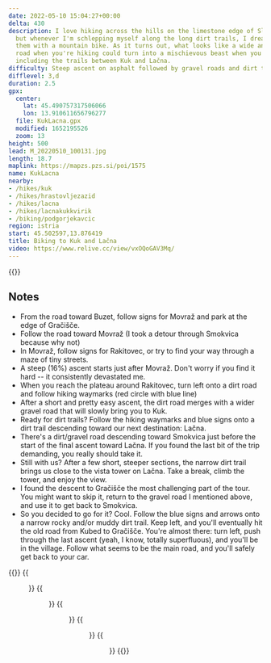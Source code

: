```yaml
---
date: 2022-05-10 15:04:27+00:00
delta: 430
description: I love hiking across the hills on the limestone edge of Slovenian Istria,
  but whenever I'm schlepping myself along the long dirt trails, I dream of doing
  them with a mountain bike. As it turns out, what looks like a wide and easy dirt
  road when you're hiking could turn into a mischievous beast when you are on a bike,
  including the trails between Kuk and Lačna.
difficulty: Steep ascent on asphalt followed by gravel roads and dirt trails
difflevel: 3,d
duration: 2.5
gpx:
  center:
    lat: 45.490757317506066
    lon: 13.910611656796277
  file: KukLacna.gpx
  modified: 1652195526
  zoom: 13
height: 500
lead: M_20220510_100131.jpg
length: 18.7
maplink: https://mapzs.pzs.si/poi/1575
name: KukLacna
nearby:
- /hikes/kuk
- /hikes/hrastovljezazid
- /hikes/lacna
- /hikes/lacnakukkvirik
- /biking/podgorjekavcic
region: istria
start: 45.502597,13.876419
title: Biking to Kuk and Lačna
video: https://www.relive.cc/view/vxOQoGAV3Mq/
---
```


{{<hike-details description="yes">}}

## Notes

* From the road toward Buzet, follow signs for Movraž and park at the edge of Gračišče.
* Follow the road toward Movraž (I took a detour through Smokvica because why not)
* In Movraž, follow signs for Rakitovec, or try to find your way through a maze of tiny streets.
* A steep (16%) ascent starts just after Movraž. Don't worry if you find it hard -- it consistently devastated me.
* When you reach the plateau around Rakitovec, turn left onto a dirt road and follow hiking waymarks (red circle with blue line)
* After a short and pretty easy ascent, the dirt road merges with a wider gravel road that will slowly bring you to Kuk.
* Ready for dirt trails? Follow the hiking waymarks and blue signs onto a dirt trail descending toward our next destination: Lačna.
* There's a dirt/gravel road descending toward Smokvica just before the start of the final ascent toward Lačna. If you found the last bit of the trip demanding, you really should take it.
* Still with us? After a few short, steeper sections, the narrow dirt trail brings us close to the vista tower on Lačna. Take a break, climb the tower, and enjoy the view.
* I found the descent to Gračišče the most challenging part of the tour. You might want to skip it, return to the gravel road I mentioned above, and use it to get back to Smokvica.
* So you decided to go for it? Cool. Follow the blue signs and arrows onto a narrow rocky and/or muddy dirt trail. Keep left, and you'll eventually hit the old road from Kubed to Gračišče. You're almost there: turn left, push through the last ascent (yeah, I know, totally superfluous), and you'll be in the village. Follow what seems to be the main road, and you'll safely get back to your car.

{{<gallery>}}
{{<figure src="M_20220510_093251.jpg" caption="Movraž valley">}}
{{<figure src="M_20220510_094655.jpg" caption="Easy dirt roads">}}
{{<figure src="M_20220510_095524.jpg" caption="Meadows around Kuk">}}
{{<figure src="M_20220510_101652.jpg" caption="Rižana valley">}}
{{<figure src="M_20220510_103647.jpg" caption="Toward Lačna">}}
{{</gallery>}}

